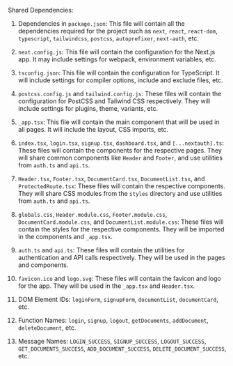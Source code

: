 Shared Dependencies:

1. Dependencies in `package.json`: This file will contain all the dependencies required for the project such as `next`, `react`, `react-dom`, `typescript`, `tailwindcss`, `postcss`, `autoprefixer`, `next-auth`, etc.

2. `next.config.js`: This file will contain the configuration for the Next.js app. It may include settings for webpack, environment variables, etc.

3. `tsconfig.json`: This file will contain the configuration for TypeScript. It will include settings for compiler options, include and exclude files, etc.

4. `postcss.config.js` and `tailwind.config.js`: These files will contain the configuration for PostCSS and Tailwind CSS respectively. They will include settings for plugins, theme, variants, etc.

5. `_app.tsx`: This file will contain the main component that will be used in all pages. It will include the layout, CSS imports, etc.

6. `index.tsx`, `login.tsx`, `signup.tsx`, `dashboard.tsx`, and `[...nextauth].ts`: These files will contain the components for the respective pages. They will share common components like `Header` and `Footer`, and use utilities from `auth.ts` and `api.ts`.

7. `Header.tsx`, `Footer.tsx`, `DocumentCard.tsx`, `DocumentList.tsx`, and `ProtectedRoute.tsx`: These files will contain the respective components. They will share CSS modules from the `styles` directory and use utilities from `auth.ts` and `api.ts`.

8. `globals.css`, `Header.module.css`, `Footer.module.css`, `DocumentCard.module.css`, and `DocumentList.module.css`: These files will contain the styles for the respective components. They will be imported in the components and `_app.tsx`.

9. `auth.ts` and `api.ts`: These files will contain the utilities for authentication and API calls respectively. They will be used in the pages and components.

10. `favicon.ico` and `logo.svg`: These files will contain the favicon and logo for the app. They will be used in the `_app.tsx` and `Header.tsx`.

11. DOM Element IDs: `loginForm`, `signupForm`, `documentList`, `documentCard`, etc.

12. Function Names: `login`, `signup`, `logout`, `getDocuments`, `addDocument`, `deleteDocument`, etc.

13. Message Names: `LOGIN_SUCCESS`, `SIGNUP_SUCCESS`, `LOGOUT_SUCCESS`, `GET_DOCUMENTS_SUCCESS`, `ADD_DOCUMENT_SUCCESS`, `DELETE_DOCUMENT_SUCCESS`, etc.